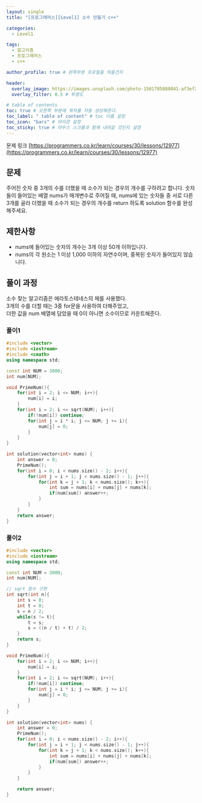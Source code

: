 ```yaml
---
layout: single
title: "[프로그래머스][Level1] 소수 만들기 c++"

categories:
  - Level1

tags:
  - 알고리즘
  - 프로그래머스
  - c++

author_profile: true # 왼쪽부분 프로필을 띄울건지

header:
  overlay_image: https://images.unsplash.com/photo-1501785888041-af3ef285b470?ixlib=rb-1.2.1&ixid=eyJhcHBfaWQiOjEyMDd9&auto=format&fit=crop&w=1350&q=80
  overlay_filter: 0.5 # 투명도

# table of contents
toc: true # 오른쪽 부분에 목차를 자동 생성해준다.
toc_label: " table of content" # toc 이름 설정
toc_icon: "bars" # 아이콘 설정
toc_sticky: true # 마우스 스크롤과 함께 내려갈 것인지 설정
---
```


문제 링크 [https://programmers.co.kr/learn/courses/30/lessons/12977](https://programmers.co.kr/learn/courses/30/lessons/12977)

## 문제

주어진 숫자 중 3개의 수를 더했을 때 소수가 되는 경우의 개수를 구하려고 합니다. 숫자들이 들어있는 배열 nums가 매개변수로 주어질 때, nums에 있는 숫자들 중 서로 다른 3개를 골라 더했을 때 소수가 되는 경우의 개수를 return 하도록 solution 함수를 완성해주세요.

## 제한사항

- nums에 들어있는 숫자의 개수는 3개 이상 50개 이하입니다.
- nums의 각 원소는 1 이상 1,000 이하의 자연수이며, 중복된 숫자가 들어있지 않습니다.

## 풀이 과정

소수 찾는 알고리즘은 에라토스테네스의 체를 사용했다.  
3개의 수를 더할 때는 3중 for문을 사용하여 더해주었고,  
더한 값을 num 배열에 담았을 때 0이 아니면 소수이므로 카운트해준다.

### 풀이1

```c++
#include <vector>
#include <iostream>
#include <cmath>
using namespace std;

const int NUM = 3000;
int num[NUM];

void PrimeNum(){
    for(int i = 2; i <= NUM; i++){
        num[i] = i;
    }
    for(int i = 2; i <= sqrt(NUM); i++){
        if(!num[i]) continue;
        for(int j = i * i; j <= NUM; j += i){
            num[j] = 0;
        }
    }
}

int solution(vector<int> nums) {
    int answer = 0;
    PrimeNum();
    for(int i = 0; i < nums.size() - 2; i++){
        for(int j = i + 1; j < nums.size() - 1; j++){
            for(int k = j + 1; k < nums.size(); k++){
                int sum = nums[i] + nums[j] + nums[k];
                if(num[sum]) answer++;
            }
        }
    }
    return answer;
}
```

### 풀이2

```c++
#include <vector>
#include <iostream>
using namespace std;

const int NUM = 3000;
int num[NUM];

// sqrt 함수 구현
int sqrt(int n){
    int s = 0;
    int t = 0;
    s = n / 2;
    while(s != t){
        t = s;
        s = ((n / t) + t) / 2;
    }
    return s;
}

void PrimeNum(){
    for(int i = 2; i <= NUM; i++){
        num[i] = i;
    }
    for(int i = 2; i <= sqrt(NUM); i++){
        if(!num[i]) continue;
        for(int j = i * i; j <= NUM; j += i){
            num[j] = 0;
        }
    }
}

int solution(vector<int> nums) {
    int answer = 0;
    PrimeNum();
    for(int i = 0; i < nums.size() - 2; i++){
        for(int j = i + 1; j < nums.size() - 1; j++){
            for(int k = j + 1; k < nums.size(); k++){
                int sum = nums[i] + nums[j] + nums[k];
                if(num[sum]) answer++;
            }
        }
    }

    return answer;
}
```
